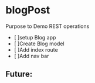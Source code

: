 # blogPost
Purpose to Demo REST operations 
- [ ]setup Blog app
- [ ]Create Blog model
- [ ]Add index route
- [ ]Add nav bar

## Future:
 
